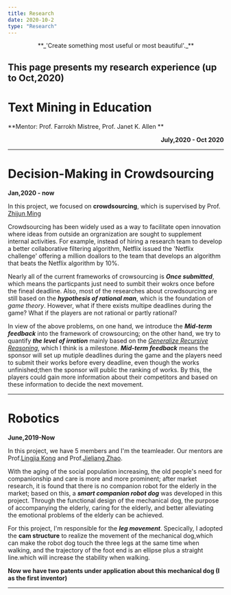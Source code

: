 ```yaml
---
title: Research
date: 2020-10-2
type: "Research"
---
```

<center>**_'Create something most useful or most beautiful'._**</center>

This page presents my research experience (up to Oct,2020)
----
# Text Mining in Education

**Mentor: Prof. Farrokh Mistree, Prof. Janet K. Allen **  <p align="right">**July,2020 - Oct 2020**</p>




----
# Decision-Making in Crowdsourcing

**Jan,2020 - now**

In this project, we focused on **crowdsourcing**, which is supervised by Prof. [Zhijun Ming](https://scholar.google.com/citations?user=x1ulAm4AAAAJ&hl=en)

Crowdsourcing has been widely used as a way to facilitate open innovation where ideas from outside an orgranization are sought to supplement internal activities. For example, instead of hiring a research team to develop a better collaborative filtering algorithm, Netflix issued the 'Netflix challenge' offering a million doallors to the team that develops an algorithm that beats the Netflix algorithm by 10%. 

Nearly all of the current frameworks of crowsourcing is **_Once submitted_**, which means the particpants just need to sumbit their wokrs once before the  fineal deadline. Also, most of the researches about crowdsourcing are still based on the **_hypothesis of rational man_**, which is the foundation of _game theory_. However, what if there exists multipe deadlines during the game? What if 
 the players are not rational or partly rational? 

In view of the above problems, on one hand, we introduce the **_Mid-term feedback_** into the framework of crowsourcing; on the other hand, we try to quantify **_the level of irration_** mainly based on the [_Generalize Recursive Reasoning_](http://arxiv.org/abs/1901.09216), which I think is a milestone.  **_Mid-term feedback_** means the sponsor will set up mutiple deadlines during the game and the players need to submit their works before every deadline, even though the works unfinished;then the sponsor will public the ranking of works. By this, the players could gain more information about their competitors and based on these information to decide the next movement.

----
# Robotics

**June,2019-Now**

In this project, we have 5 members and I'm the teamleader. Our mentors are  Prof.[Lingjia Kong](http://me-english.bit.edu.cn/people/faculty/k/125069.htm) and  Prof.[Jieliang Zhao](http://scholar.google.com/citations).

With the aging of the social population increasing, the old people's need 
for companionship and care is more and more prominent; after market research, it is 
found that there is no companion robot for the elderly in the market; based on this, a 
**_smart companion robot dog_** was developed in this project. Through the functional
design of the mechanical dog, the purpose of accompanying the elderly, caring for the 
elderly, and better alleviating the emotional problems of the elderly can be achieved.

For this project, I'm responsible for the **_leg movement_**. Specically, I adopted the **cam structure** to realize the movement of the mechanical dog,which can make the robot dog touch the three legs at the same time when walking, and the trajectory of the foot end is an ellipse plus a straight line.which will increase the stability when walking.

**Now we have two patents under application about this mechanical dog (I as the first inventor)**

----







